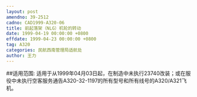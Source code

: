 ```yaml
---
layout: post
amendno: 39-2512
cadno: CAD1999-A320-06
title: 前起落架（NLG）机轮的转动
date: 1999-04-19 00:00:00 +0800
effdate: 1999-04-23 00:00:00 +0800
tag: A320
categories: 民航西南管理局适航处
author: 王力
---
```


##适用范围:
适用于从1999年04月03日起，在制造中未执行23740改装；或在服役中未执行空客服务通告A320-32-1197的所有型号和所有线号的A320/A321飞机。


